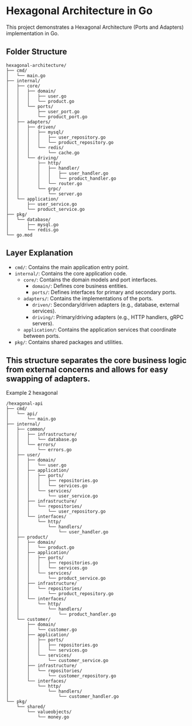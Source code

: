 # Hexagonal Architecture in Go

This project demonstrates a Hexagonal Architecture (Ports and Adapters) implementation in Go.

## Folder Structure

```
hexagonal-architecture/
├── cmd/
│   └── main.go
├── internal/
│   ├── core/
│   │   ├── domain/
│   │   │   ├── user.go
│   │   │   └── product.go
│   │   └── ports/
│   │       ├── user_port.go
│   │       └── product_port.go
│   ├── adapters/
│   │   ├── driven/
│   │   │   ├── mysql/
│   │   │   │   ├── user_repository.go
│   │   │   │   └── product_repository.go
│   │   │   └── redis/
│   │   │       └── cache.go
│   │   └── driving/
│   │       ├── http/
│   │       │   ├── handler/
│   │       │   │   ├── user_handler.go
│   │       │   │   └── product_handler.go
│   │       │   └── router.go
│   │       └── grpc/
│   │           └── server.go
│   └── application/
│       ├── user_service.go
│       └── product_service.go
├── pkg/
│   └── database/
│       ├── mysql.go
│       └── redis.go
└── go.mod
```

## Layer Explanation

- `cmd/`: Contains the main application entry point.
- `internal/`: Contains the core application code.
  - `core/`: Contains the domain models and port interfaces.
    - `domain/`: Defines core business entities.
    - `ports/`: Defines interfaces for primary and secondary ports.
  - `adapters/`: Contains the implementations of the ports.
    - `driven/`: Secondary/driven adapters (e.g., database, external services).
    - `driving/`: Primary/driving adapters (e.g., HTTP handlers, gRPC servers).
  - `application/`: Contains the application services that coordinate between ports.
- `pkg/`: Contains shared packages and utilities.

This structure separates the core business logic from external concerns and allows for easy swapping of adapters.
---

Example 2 hexagonal
```
/hexagonal-api
├── cmd/
│   └── api/
│       └── main.go
├── internal/
│   ├── common/
│   │   ├── infrastructure/
│   │   │   └── database.go
│   │   └── errors/
│   │       └── errors.go
│   ├── user/
│   │   ├── domain/
│   │   │   └── user.go
│   │   ├── application/
│   │   │   ├── ports/
│   │   │   │   ├── repositories.go
│   │   │   │   └── services.go
│   │   │   └── services/
│   │   │       └── user_service.go
│   │   ├── infrastructure/
│   │   │   └── repositories/
│   │   │       └── user_repository.go
│   │   └── interfaces/
│   │       └── http/
│   │           └── handlers/
│   │               └── user_handler.go
│   ├── product/
│   │   ├── domain/
│   │   │   └── product.go
│   │   ├── application/
│   │   │   ├── ports/
│   │   │   │   ├── repositories.go
│   │   │   │   └── services.go
│   │   │   └── services/
│   │   │       └── product_service.go
│   │   ├── infrastructure/
│   │   │   └── repositories/
│   │   │       └── product_repository.go
│   │   └── interfaces/
│   │       └── http/
│   │           └── handlers/
│   │               └── product_handler.go
│   └── customer/
│       ├── domain/
│       │   └── customer.go
│       ├── application/
│       │   ├── ports/
│       │   │   ├── repositories.go
│       │   │   └── services.go
│       │   └── services/
│       │       └── customer_service.go
│       ├── infrastructure/
│       │   └── repositories/
│       │       └── customer_repository.go
│       └── interfaces/
│           └── http/
│               └── handlers/
│                   └── customer_handler.go
└── pkg/
    └── shared/
        └── valueobjects/
            └── money.go
```
